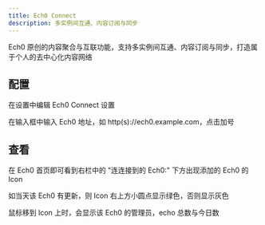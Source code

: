 ```yaml
---
title: Ech0 Connect
description: 多实例间互通、内容订阅与同步
---
```


Ech0 原创的内容聚合与互联功能，支持多实例间互通、内容订阅与同步，打造属于个人的去中心化内容网络

## 配置

在设置中编辑 Ech0 Connect 设置

在输入框中输入 Ech0 地址，如 http(s)://ech0.example.com，点击加号

## 查看

在 Ech0 首页即可看到右栏中的 "连连接到的 Ech0:" 下方出现添加的 Ech0 的 Icon

如当天该 Ech0 有更新，则 Icon 右上方小圆点显示绿色，否则显示灰色

鼠标移到 Icon 上时，会显示该 Ech0 的管理员，echo 总数与今日数

